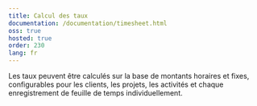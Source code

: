 ```yaml
---
title: Calcul des taux
documentation: /documentation/timesheet.html
oss: true
hosted: true
order: 230
lang: fr
---
```


Les taux peuvent être calculés sur la base de montants horaires et fixes, configurables pour les clients, les projets, les activités et chaque enregistrement de feuille de temps individuellement.
